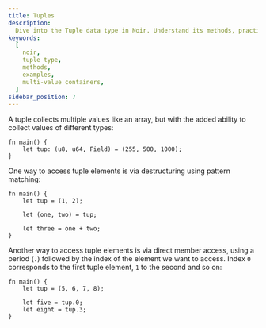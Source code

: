 ```yaml
---
title: Tuples
description:
  Dive into the Tuple data type in Noir. Understand its methods, practical examples, and best practices for efficiently using Tuples in your Noir code.
keywords:
  [
    noir,
    tuple type,
    methods,
    examples,
    multi-value containers,
  ]
sidebar_position: 7
---
```


A tuple collects multiple values like an array, but with the added ability to collect values of
different types:

```noir
fn main() {
    let tup: (u8, u64, Field) = (255, 500, 1000);
}
```

One way to access tuple elements is via destructuring using pattern matching:

```noir
fn main() {
    let tup = (1, 2);

    let (one, two) = tup;

    let three = one + two;
}
```

Another way to access tuple elements is via direct member access, using a period (`.`) followed by
the index of the element we want to access. Index `0` corresponds to the first tuple element, `1` to
the second and so on:

```noir
fn main() {
    let tup = (5, 6, 7, 8);

    let five = tup.0;
    let eight = tup.3;
}
```

